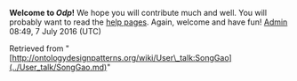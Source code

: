 __Welcome to _Odp_!__ We hope you will contribute much and well. 
You will probably want to read the [help pages](http://ontologydesignpatterns.org/wiki/Help:Contents "Help:Contents"). Again, welcome and have fun! [Admin](../User/ValentinaPresutti.md "User:ValentinaPresutti") 08:49, 7 July 2016 (UTC)





Retrieved from "[http://ontologydesignpatterns.org/wiki/User\_talk:SongGao](../User_talk/SongGao.md)"